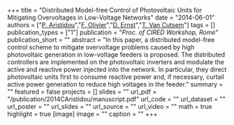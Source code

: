 +++
title = "Distributed Model-free Control of Photovoltaic Units for Mitigating Overvoltages in Low-Voltage Networks"
date = "2014-06-01"
authors = ["[P. Aristidou](https://sps.cut.ac.cy/authors/p-aristidou)","[F. Olivier](https://scholar.google.com/citations?user=_pubM3wAAAAJ)","[D. Ernst](https://scholar.google.com/citations?hl=en&user=91ZxYSsAAAAJ)","[T. Van Cutsem](https://scholar.google.com/citations?user=rFDmBaIAAAAJ)"]
tags = []
publication_types = ["1"]
publication = "_Proc. of CIRED Workshop, Rome_"
publication_short = ""
abstract = "In this paper, a distributed model-free control scheme to mitigate overvoltage problems caused by high photovoltaic generation in low-voltage feeders is proposed. The distributed controllers are implemented on the photovoltaic inverters and modulate the active and reactive power injected into the network. In particular, they direct photovoltaic units first to consume reactive power and, if necessary, curtail active power generation to reduce high voltages in the feeder."
summary = ""
featured = false
projects = []
slides = ""
url_pdf = "/publication/2014CAristidou/manuscript.pdf"
url_code = ""
url_dataset = ""
url_poster = ""
url_slides = ""
url_source = ""
url_video = ""
math = true
highlight = true
[image]
image = ""
caption = ""
+++

